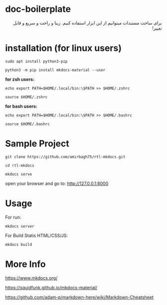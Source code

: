 # doc-boilerplate

<div dir='auto'>
برای ساخت مستندات میتوانیم از این ابزار استفاده کنیم. زیبا و راحت و سریع و قابل تغییر!
</div>

# installation (for linux users)
`sudo apt install python3-pip`

`python3 -m pip install mkdocs-material --user`

**for zsh users:**

`echo export PATH=$HOME/.local/bin:\$PATH >> $HOME/.zshrc`

`source $HOME/.zshrc`

**for bash users:**

`echo export PATH=$HOME/.local/bin:\$PATH >> $HOME/.bashrc`

`source $HOME/.bashrc`

# Sample Project
`git clone https://github.com/amirbagh75/rtl-mkdocs.git`

`cd rtl-mkdocs`

`mkdocs serve`

open your browser and go to: http://127.0.0.1:8000

# Usage

For run:

`mkdocs server`

For Build Statis HTML/CSS/JS:

`mkdocs build`

# More Info
https://www.mkdocs.org/


https://squidfunk.github.io/mkdocs-material/

https://github.com/adam-p/markdown-here/wiki/Markdown-Cheatsheet
